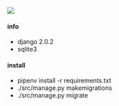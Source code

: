 
![](https://habrastorage.org/webt/ds/yj/nf/dsyjnfqmf4k08_miw6djivhzzqa.png)


#### info

* django 2.0.2
* sqlite3 

#### install
* pipenv install -r requirements.txt
* ./src/manage.py makemigrations
* ./src/manage.py migrate

